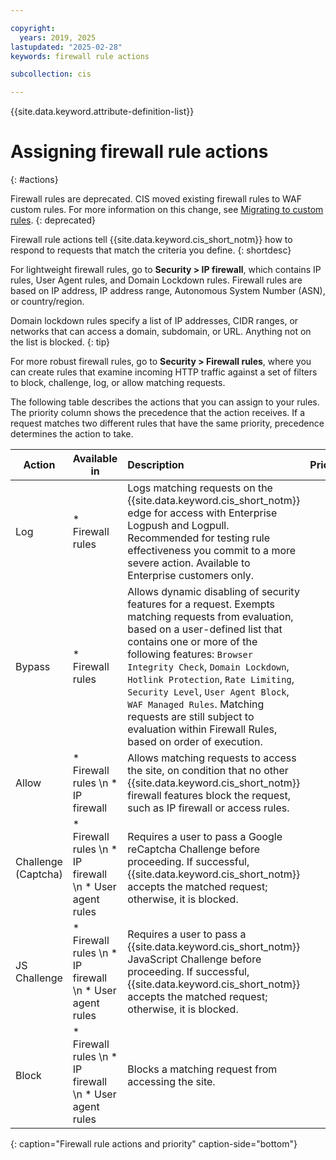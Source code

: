 ```yaml
---

copyright:
  years: 2019, 2025
lastupdated: "2025-02-28"
keywords: firewall rule actions

subcollection: cis

---
```


{{site.data.keyword.attribute-definition-list}}

# Assigning firewall rule actions
{: #actions}

Firewall rules are deprecated. CIS moved existing firewall rules to WAF custom rules. For more information on this change, see [Migrating to custom rules](/docs/cis?topic=cis-migrating-to-custom-rules).
{: deprecated}

Firewall rule actions tell {{site.data.keyword.cis_short_notm}} how to respond to requests that match the criteria you define.
{: shortdesc}

For lightweight firewall rules, go to **Security > IP firewall**, which contains IP rules, User Agent rules, and Domain Lockdown rules. Firewall rules are based on IP address, IP address range, Autonomous System Number (ASN), or country/region.

Domain lockdown rules specify a list of IP addresses, CIDR ranges, or networks that can access a domain, subdomain, or URL. Anything not on the list is blocked.
{: tip}

For more robust firewall rules, go to **Security > Firewall rules**, where you can create rules that examine incoming HTTP traffic against a set of filters to block, challenge, log, or allow matching requests.

The following table describes the actions that you can assign to your rules. The priority column shows the precedence that the action receives. If a request matches two different rules that have the same priority, precedence determines the action to take.

|Action| Available in | Description |Priority|
| ------- | ------- | :--------- |:------:|
|Log|* Firewall rules|Logs matching requests on the {{site.data.keyword.cis_short_notm}} edge for access with Enterprise Logpush and Logpull. Recommended for testing rule effectiveness you commit to a more severe action. Available to Enterprise customers only.|1|
|Bypass|* Firewall rules|Allows dynamic disabling of security features for a request. Exempts matching requests from evaluation, based on a user-defined list that contains one or more of the following features: `Browser Integrity Check`, `Domain Lockdown`, `Hotlink Protection`, `Rate Limiting`, `Security Level`, `User Agent Block`, `WAF Managed Rules`. Matching requests are still subject to evaluation within Firewall Rules, based on order of execution.|2|
|Allow|* Firewall rules \n * IP firewall|Allows matching requests to access the site, on condition that no other {{site.data.keyword.cis_short_notm}} firewall features block the request, such as IP firewall or access rules.|3|
|Challenge (Captcha)|* Firewall rules \n * IP firewall \n * User agent rules|Requires a user to pass a Google reCaptcha Challenge before proceeding. If successful, {{site.data.keyword.cis_short_notm}} accepts the matched request; otherwise, it is blocked.|4|
|JS Challenge|* Firewall rules \n * IP firewall \n * User agent rules|Requires a user to pass a {{site.data.keyword.cis_short_notm}} JavaScript Challenge before proceeding. If successful, {{site.data.keyword.cis_short_notm}} accepts the matched request; otherwise, it is blocked.|5|
|Block|* Firewall rules \n * IP firewall \n * User agent rules|Blocks a matching request from accessing the site.|6|
{: caption="Firewall rule actions and priority" caption-side="bottom"}

